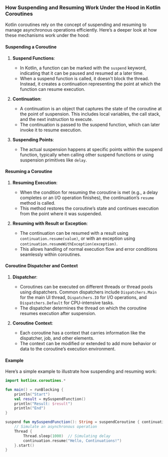 ### How Suspending and Resuming Work Under the Hood in Kotlin Coroutines

Kotlin coroutines rely on the concept of suspending and resuming to manage asynchronous operations efficiently. 
Here’s a deeper look at how these mechanisms work under the hood:

#### Suspending a Coroutine

1. **Suspend Functions**:
   - In Kotlin, a function can be marked with the `suspend` keyword, indicating that it can be paused and resumed at a later time.
   - When a suspend function is called, it doesn't block the thread. Instead, it creates a continuation representing
     the point at which the function can resume execution.

2. **Continuation**:
   - A continuation is an object that captures the state of the coroutine at the point of suspension. 
     This includes local variables, the call stack, and the next instruction to execute.
   - The continuation is passed to the suspend function, which can later invoke it to resume execution.

3. **Suspending Points**:
   - The actual suspension happens at specific points within the suspend function, typically when calling other suspend
     functions or using suspension primitives like `delay`.

#### Resuming a Coroutine

1. **Resuming Execution**:
   - When the condition for resuming the coroutine is met (e.g., a delay completes or an I/O operation finishes), the continuation’s `resume` method is called.
   - This method restores the coroutine’s state and continues execution from the point where it was suspended.

2. **Resuming with Result or Exception**:
   - The continuation can be resumed with a result using `continuation.resume(value)`, or with an exception using `continuation.resumeWithException(exception)`.
   - This allows handling of normal execution flow and error conditions seamlessly within coroutines.

#### Coroutine Dispatcher and Context

1. **Dispatcher**:
   - Coroutines can be executed on different threads or thread pools using dispatchers. Common dispatchers include `Dispatchers.Main` for the main UI thread, `Dispatchers.IO` for I/O operations, and `Dispatchers.Default` for CPU-intensive tasks.
   - The dispatcher determines the thread on which the coroutine resumes execution after suspension.

2. **Coroutine Context**:
   - Each coroutine has a context that carries information like the dispatcher, job, and other elements.
   - The context can be modified or extended to add more behavior or data to the coroutine’s execution environment.

#### Example

Here’s a simple example to illustrate how suspending and resuming work:

```kotlin
import kotlinx.coroutines.*

fun main() = runBlocking {
    println("Start")
    val result = mySuspendFunction()
    println("Result: $result")
    println("End")
}

suspend fun mySuspendFunction(): String = suspendCoroutine { continuation ->
    // Simulate an asynchronous operation
    Thread {
        Thread.sleep(1000)  // Simulating delay
        continuation.resume("Hello, Continuations!")
    }.start()
}
```
